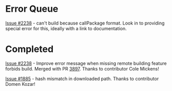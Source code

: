 # Error Queue

[Issue #2238](https://github.com/NixOS/nix/issues/2259) - can't build because callPackage format.  Look in to providing special error for this, ideally with a link to documentation.

# Completed

[Issue #2238](https://github.com/NixOS/nix/issues/2238) - Improve error message when missing remote building feature forbids build.  Merged with PR [3897](https://github.com/NixOS/nix/pull/3897). Thanks to contributor Cole Mickens!

[Issue #1885](https://github.com/NixOS/nix/issues/1885) - hash mismatch in downloaded path.  Thanks to contributor Domen Kozar!

